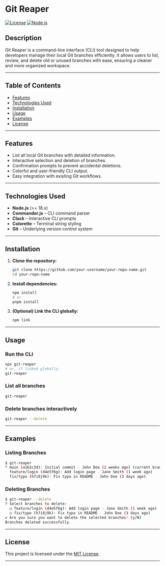 # Git Reaper

[![License](https://img.shields.io/badge/license-MIT-blue.svg)](LICENSE)
[![Node.js](https://img.shields.io/badge/node-%3E=18.0.0-brightgreen.svg)](https://nodejs.org/)

## Description

Git Reaper is a command-line interface (CLI) tool designed to help developers manage their local Git branches efficiently. It allows users to list, review, and delete old or unused branches with ease, ensuring a cleaner and more organized workspace.

---

## Table of Contents

- [Features](#features)
- [Technologies Used](#technologies-used)
- [Installation](#installation)
- [Usage](#usage)
- [Examples](#examples)
- [License](#license)

---

## Features

- List all local Git branches with detailed information.
- Interactive selection and deletion of branches.
- Confirmation prompts to prevent accidental deletions.
- Colorful and user-friendly CLI output.
- Easy integration with existing Git workflows.

---

## Technologies Used

- **Node.js** (>= 18.x)
- **Commander.js** – CLI command parser
- **Clack** – Interactive CLI prompts
- **Colorette** – Terminal string styling
- **Git** – Underlying version control system

---

## Installation

1. **Clone the repository:**
   ```bash
   git clone https://github.com/your-username/your-repo-name.git
   cd your-repo-name
   ```

2. **Install dependencies:**
   ```bash
   npm install
   # or
   pnpm install
   ```

3. **(Optional) Link the CLI globally:**
   ```bash
   npm link
   ```

---

## Usage

### Run the CLI

```bash
npx git-reaper
# or, if linked globally:
git-reaper
```

### List all branches

```bash
git-reaper
```

### Delete branches interactively

```bash
git-reaper --delete
```

---

## Examples

### Listing Branches

```bash
$ git-reaper
* main (a1b2c3d): Initial commit - John Doe (2 weeks ago) (current branch)
  feature/login (d4e5f6g): Add login page - Jane Smith (1 week ago)
  fix/typo (h7i8j9k): Fix typo in README - John Doe (3 days ago)
```

### Deleting Branches

```bash
$ git-reaper --delete
? Select branches to delete:
  ◯ feature/login (d4e5f6g): Add login page - Jane Smith (1 week ago)
  ◯ fix/typo (h7i8j9k): Fix typo in README - John Doe (3 days ago)
✔ Are you sure you want to delete the selected branches? (y/N)
Branches deleted successfully.
```

---

## License

This project is licensed under the [MIT License](LICENSE).

---
